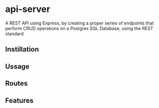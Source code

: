 # api-server
A REST API using Express, by creating a proper series of endpoints that perform CRUD operations on a Postgres SQL Database, using the REST standard

## Instillation

## Ussage

## Routes

## Features